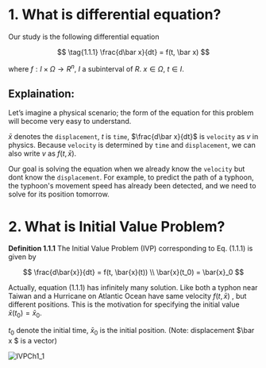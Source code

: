 # 1. What is differential equation?

Our study is the following differential equation 

$$
\tag{1.1.1}
\frac{d\bar x}{dt} = f(t, \bar x)
$$

where $f: I \times \Omega \rightarrow R^n$, $I$ a subinterval of $R$. $x \in \Omega$, $t \in I$. 

## Explaination:

Let’s imagine a physical scenario; the form of the equation for this problem will become very easy to understand.

$\bar x$ denotes the `displacement`, $t$ is `time`, $\frac{d\bar x}{dt}$ is `velocity` as $v$ in physics. Because `velocity` is determined by `time` and `displacement`, we can also write $v$ as $f(t, \bar x)$. 



Our goal is solving the equation when we already know the  `velocity` but dont know the `displacement`.  For example, to predict the path of a typhoon, the typhoon's movement speed has already been detected, and we need to solve for its position tomorrow. 



# 2. What is Initial Value Problem?

**Definition 1.1.1** The Initial Value Problem (IVP) corresponding to Eq. (1.1.1) is given by 

$$
\frac{d\bar{x}}{dt} = f(t, \bar{x}(t))  \\
\bar{x}(t_0) = \bar{x}_0 
$$

Actually, equation (1.1.1)  has infinitely many solution. Like both a typhon near Taiwan and a Hurricane on Atlantic Ocean have same velocity $f(t, \bar x )$ , but different positions. This is the motivation for specifying the initial value $\bar x(t_0)=\bar x_0$. 



$t_0$ denote the initial time, $\bar x_0$ is the initial position.  (Note: displacement $\bar x $ is a vector)



![IVPCh1_1](file:///C:/Users/1/Documents/Documents/Mathematics_notes/ODE/JuliaCode/Ch1_IVP.svg)











